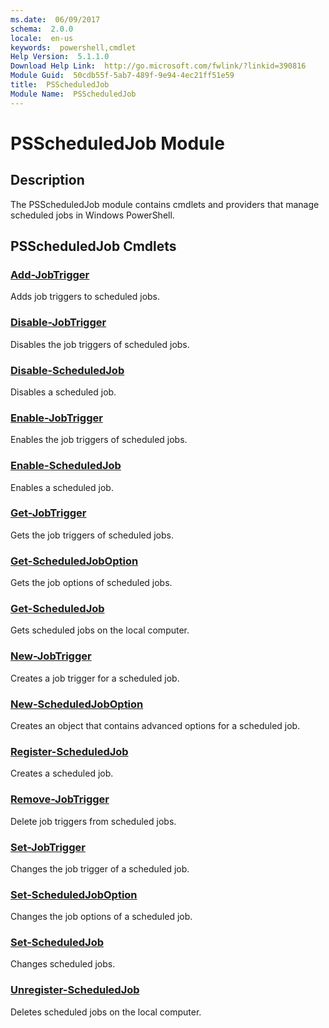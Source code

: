 ```yaml
---
ms.date:  06/09/2017
schema:  2.0.0
locale:  en-us
keywords:  powershell,cmdlet
Help Version:  5.1.1.0
Download Help Link:  http://go.microsoft.com/fwlink/?linkid=390816
Module Guid:  50cdb55f-5ab7-489f-9e94-4ec21ff51e59
title:  PSScheduledJob
Module Name:  PSScheduledJob
---
```

# PSScheduledJob Module

## Description

The PSScheduledJob module contains cmdlets and providers that manage scheduled jobs in Windows
PowerShell.

## PSScheduledJob Cmdlets

### [Add-JobTrigger](Add-JobTrigger.md)
Adds job triggers to scheduled jobs.

### [Disable-JobTrigger](Disable-JobTrigger.md)
Disables the job triggers of scheduled jobs.

### [Disable-ScheduledJob](Disable-ScheduledJob.md)
Disables a scheduled job.

### [Enable-JobTrigger](Enable-JobTrigger.md)
Enables the job triggers of scheduled jobs.

### [Enable-ScheduledJob](Enable-ScheduledJob.md)
Enables a scheduled job.

### [Get-JobTrigger](Get-JobTrigger.md)
Gets the job triggers of scheduled jobs.

### [Get-ScheduledJobOption](Get-ScheduledJobOption.md)
Gets the job options of scheduled jobs.

### [Get-ScheduledJob](Get-ScheduledJob.md)
Gets scheduled jobs on the local computer.

### [New-JobTrigger](New-JobTrigger.md)
Creates a job trigger for a scheduled job.

### [New-ScheduledJobOption](New-ScheduledJobOption.md)
Creates an object that contains advanced options for a scheduled job.

### [Register-ScheduledJob](Register-ScheduledJob.md)
Creates a scheduled job.

### [Remove-JobTrigger](Remove-JobTrigger.md)
Delete job triggers from scheduled jobs.

### [Set-JobTrigger](Set-JobTrigger.md)
Changes the job trigger of a scheduled job.

### [Set-ScheduledJobOption](Set-ScheduledJobOption.md)
Changes the job options of a scheduled job.

### [Set-ScheduledJob](Set-ScheduledJob.md)
Changes scheduled jobs.

### [Unregister-ScheduledJob](Unregister-ScheduledJob.md)
Deletes scheduled jobs on the local computer.